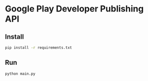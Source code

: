 # Google Play Developer Publishing API

## Install

```bash
pip install -r requirements.txt
```

## Run

```bash
python main.py
```
